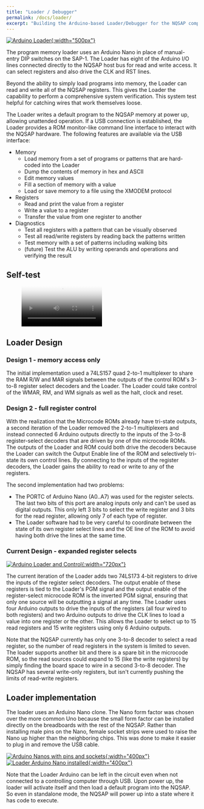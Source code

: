 ```yaml
---
title: "Loader / Debugger"
permalink: /docs/loader/
excerpt: "Building the Arduino-based Loader/Debugger for the NQSAP computer"
---
```


[![Arduino Loader](../../assets/images/loader.jpg "loader"){:width="500px"}](../../assets/images/loader.jpg)

The program memory loader uses an Arduino Nano in place of manual-entry DIP switches on
the SAP-1.  The Loader has eight of the Arduino I/O lines connected directly to the NQSAP
host bus for read and write access.  It can select registers and also drive the CLK and
RST lines.

Beyond the ability to simply load programs into memory, the Loader can read and write all
of the NQSAP registers. This gives the Loader the capability to perform a comprehensive
system verification.  This system test helpful for catching wires that work themselves
loose.

The Loader writes a default program to the NQSAP memory at power up, allowing unattended
operation.  If a USB connection is established, the Loader provides a ROM monitor-like
command line interface to interact with the NQSAP hardware.  The following features are
available via the USB interface:

* Memory
  * Load memory from a set of programs or patterns that are hard-coded into the Loader
  * Dump the contents of memory in hex and ASCII
  * Edit memory values
  * Fill a section of memory with a value
  * Load or save memory to a file using the XMODEM protocol
* Registers
  * Read and print the value from a register
  * Write a value to a register
  * Transfer the value from one register to another
* Diagnostics
  * Test all registers with a pattern that can be visually observed
  * Test all read/write registers by reading back the patterns written
  * Test memory with a set of patterns including walking bits
  * (future) Test the ALU by writing operands and operations and verifying the result

## Self-test

<figure class="video_container">
  <video controls="true" width="50%" allowfullscreen="true" poster="../../assets/videos/self-test.png">
    <source src="../../assets/videos/self-test2.mp4" type="video/mp4">
  </video>
</figure>

## Loader Design

### Design 1 - memory access only

The initial implementation used a 74LS157 quad 2-to-1 multiplexer to share the RAM R/W and
MAR signals between the outputs of the control ROM's 3-to-8 register select decoders and
the Loader.  The Loader could take control of the WMAR, RM, and WM signals as well as the
halt, clock and reset.

### Design 2 - full register control

With the realization that the Microcode ROMs already have tri-state outputs, a second
iteration of the Loader removed the 2-to-1 multiplexers and instead connected 6 Arduino
outputs directly to the inputs of the 3-to-8 register-select decoders that are driven by
one of the microcode ROMs.  The outputs of the Loader and ROM could both drive the
decoders because the Loader can switch the Output Enable line of the ROM and selectively
tri-state its own control lines.  By connecting to the inputs of the register decoders,
the Loader gains the ability to read or write to any of the registers.

The second implementation had two problems:

* The PORTC of Arduino Nano (A0..A7) was used for the register selects.  The last two bits
of this port are analog inputs only and can't be used as digital outputs. This only left
3 bits to select the write register and 3 bits for the read register, allowing only 7
of each type of register.
* The Loader software had to be very careful to coordinate between the state of its own
register select lines and the OE line of the ROM to avoid having both drive the lines at
the same time.

### Current Design - expanded register selects


[![Arduino Loader and Control](../../assets/images/loader-and-control.jpg "loader and control logic"){:width="720px"}](../../assets/images/loader-and-control.jpg)

The current iteration of the Loader adds two 74LS173 4-bit registers to drive the inputs
of the register select decoders.  The output enable of these registers is tied to the
Loader's PGM signal and the output enable of the register-select microcode ROM is the
inverted PGM signal, ensuring that only one source will be outputting a signal at any
time. The Loader uses four Arduino outputs to drive the inputs of the registers (all four
wired to both registers) and two Arduino outputs to drive the CLK lines to load a value
into one register or the other.  This allows the Loader to select up to 15 read registers
and 15 write registers using only 6 Arduino outputs.  

Note that the NQSAP currently has only one 3-to-8 decoder to select a read register, so
the number of read registers in the system is limited to seven.  The loader supports
another bit and there is a spare bit in the microcode ROM, so the read sources could
expand to 15 (like the write registers) by simply finding the board space to wire in a
second 3-to-8 decoder.  The NQSAP has several write-only registers, but isn't currently
pushing the limits of read-write registers.

## Loader implementation

The loader uses an Arduino Nano clone.  The Nano form factor was chosen over the more
common Uno because the small form factor can be installed directly on the breadboards with
the rest of the NQSAP.  Rather than installing male pins on the Nano, female socket strips
were used to raise the Nano up higher than the neighboring chips.  This was done to make
it easier to plug in and remove the USB cable.

[![Arduino Nanos with pins and sockets](../../assets/images/arduino-nanos.jpg "Arduino Nanos"){:width="400px"}](../../assets/images/arduino-nanos.jpg) [![Loader Arduino Nano installed](../../assets/images/loader-arduino.jpg "Loader Arduino"){:width="400px"}](../../assets/images/loader-arduino.jpg)

Note that the Loader Arduino can be left in the circuit even when not connected to a
controlling computer through USB.  Upon power up, the loader will activate itself and then
load a default program into the NQSAP.  So even in standalone mode, the NQSAP will power
up into a state where it has code to execute.
